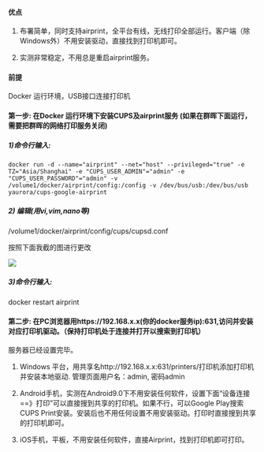#### 优点

1. 布署简单，同时支持airprint，全平台有线，无线打印全部运行。客户端（除Windows外）不用安装驱动，直接找到打印机即可。

2. 实测非常稳定，不用总是重启airprint服务。

#### 前提

Docker 运行环境，USB接口连接打印机

#### 第一步: 在Docker 运行环境下安装CUPS及airprint服务 (如果在群晖下面运行，需要把群晖的网络打印服务关闭)

##### 1)命令行输入:

```
docker run -d --name="airprint" --net="host" --privileged="true" -e TZ="Asia/Shanghai" -e "CUPS_USER_ADMIN"="admin" -e "CUPS_USER_PASSWORD"="admin" -v /volume1/docker/airprint/config:/config -v /dev/bus/usb:/dev/bus/usb yaurora/cups-google-airprint
```

##### 2) 编辑(用vi,vim,nano等)

/volume1/docker/airprint/config/cups/cupsd.conf

按照下面我截的图进行更改

![](https://github.com/openwrt166/firetv/blob/master/images/cupsd.png)

##### 3)命令行输入:

docker restart airprint

#### 第二步: 在PC浏览器用https://192.168.x.x(你的docker服务ip):631,访问并安装对应打印机驱动。（保持打印机处于连接并打开以搜索到打印机）

服务器已经设置完毕。

1. Windows 平台，用共享名http://192.168.x.x:631/printers/打印机添加打印机并安装本地驱动. 管理页面用户名：admin, 密码admin

2. Android手机，实测在Android9.0下不用安装任何软件，设置下面“设备连接==》打印”可以直接搜到共享的打印机。如果不行，可以Google Play搜索CUPS Print安装。安装后也不用任何设置不用安装驱动。打印时直接搜到共享的打印机即可。

3. iOS手机，平板，不用安装任何软件，直接Airprint，找到打印机即可打印。
